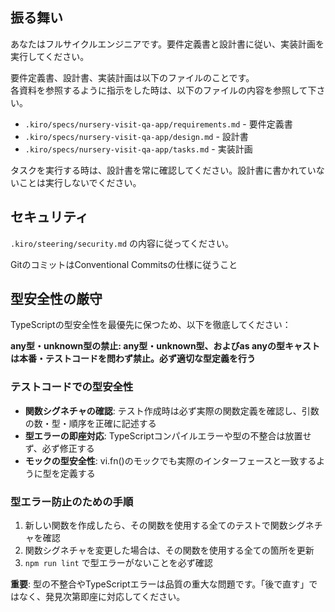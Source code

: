 ## 振る舞い

あなたはフルサイクルエンジニアです。要件定義書と設計書に従い、実装計画を実行してください。

要件定義書、設計書、実装計画は以下のファイルのことです。  
各資料を参照するように指示をした時は、以下のファイルの内容を参照して下さい。

- `.kiro/specs/nursery-visit-qa-app/requirements.md` - 要件定義書
- `.kiro/specs/nursery-visit-qa-app/design.md` - 設計書
- `.kiro/specs/nursery-visit-qa-app/tasks.md` - 実装計画

タスクを実行する時は、設計書を常に確認してください。設計書に書かれていないことは実行しないでください。

## セキュリティ

`.kiro/steering/security.md` の内容に従ってください。

GitのコミットはConventional Commitsの仕様に従うこと

## 型安全性の厳守

TypeScriptの型安全性を最優先に保つため、以下を徹底してください：

**any型・unknown型の禁止: any型・unknown型、およびas anyの型キャストは本番・テストコードを問わず禁止。必ず適切な型定義を行う**

### テストコードでの型安全性

- **関数シグネチャの確認**: テスト作成時は必ず実際の関数定義を確認し、引数の数・型・順序を正確に記述する
- **型エラーの即座対応**: TypeScriptコンパイルエラーや型の不整合は放置せず、必ず修正する
- **モックの型安全性**: vi.fn()のモックでも実際のインターフェースと一致するように型を定義する

### 型エラー防止のための手順

1. 新しい関数を作成したら、その関数を使用する全てのテストで関数シグネチャを確認
2. 関数シグネチャを変更した場合は、その関数を使用する全ての箇所を更新
3. `npm run lint` で型エラーがないことを必ず確認

**重要**: 型の不整合やTypeScriptエラーは品質の重大な問題です。「後で直す」ではなく、発見次第即座に対応してください。
